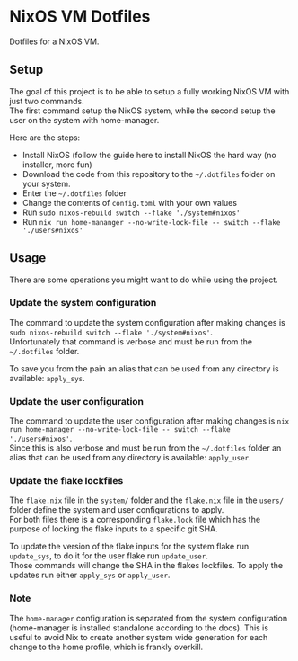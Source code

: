 # NixOS VM Dotfiles

Dotfiles for a NixOS VM.

## Setup

The goal of this project is to be able to setup a fully working NixOS VM with just two commands.  
The first command setup the NixOS system, while the second setup the user on the system with home-manager.

Here are the steps:
- Install NixOS (follow the guide here to install NixOS the hard way (no installer, more fun)
- Download the code from this repository to the `~/.dotfiles` folder on your system.
- Enter the `~/.dotfiles` folder
- Change the contents of `config.toml` with your own values
- Run `sudo nixos-rebuild switch --flake './system#nixos'`
- Run `nix run home-mananger --no-write-lock-file -- switch --flake './users#nixos'`

## Usage

There are some operations you might want to do while using the project.

### Update the system configuration

The command to update the system configuration after making changes is `sudo nixos-rebuild switch --flake './system#nixos'`.  
Unfortunately that command is verbose and must be run from the `~/.dotfiles` folder.

To save you from the pain an alias that can be used from any directory is available: `apply_sys`.

### Update the user configuration

The command to update the user configuration after making changes is `nix run home-manager --no-write-lock-file -- switch --flake './users#nixos'`.  
Since this is also verbose and must be run from the `~/.dotfiles` folder an alias that can be used from any directory is available: `apply_user`.

### Update the flake lockfiles

The `flake.nix` file in the `system/` folder and the `flake.nix` file in the `users/` folder define the system and user configurations to apply.  
For both files there is a corresponding `flake.lock` file which has the purpose of locking the flake inputs to a specific git SHA.

To update the version of the flake inputs for the system flake run `update_sys`, to do it for the user flake run `update_user`.  
Those commands will change the SHA in the flakes lockfiles. To apply the updates run either `apply_sys` or `apply_user`.

### Note

The `home-manager` configuration is separated from the system configuration (home-manager is installed standalone according to the docs). This is useful to avoid Nix to create another system wide generation for each change to the home profile, which is frankly overkill.
```
